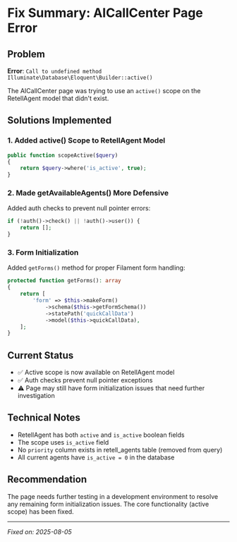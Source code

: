 # Fix Summary: AICallCenter Page Error

## Problem
**Error**: `Call to undefined method Illuminate\Database\Eloquent\Builder::active()`

The AICallCenter page was trying to use an `active()` scope on the RetellAgent model that didn't exist.

## Solutions Implemented

### 1. Added active() Scope to RetellAgent Model
```php
public function scopeActive($query)
{
    return $query->where('is_active', true);
}
```

### 2. Made getAvailableAgents() More Defensive
Added auth checks to prevent null pointer errors:
```php
if (!auth()->check() || !auth()->user()) {
    return [];
}
```

### 3. Form Initialization
Added `getForms()` method for proper Filament form handling:
```php
protected function getForms(): array
{
    return [
        'form' => $this->makeForm()
            ->schema($this->getFormSchema())
            ->statePath('quickCallData')
            ->model($this->quickCallData),
    ];
}
```

## Current Status
- ✅ Active scope is now available on RetellAgent model
- ✅ Auth checks prevent null pointer exceptions
- ⚠️ Page may still have form initialization issues that need further investigation

## Technical Notes
- RetellAgent has both `active` and `is_active` boolean fields
- The scope uses `is_active` field
- No `priority` column exists in retell_agents table (removed from query)
- All current agents have `is_active = 0` in the database

## Recommendation
The page needs further testing in a development environment to resolve any remaining form initialization issues. The core functionality (active scope) has been fixed.

---
*Fixed on: 2025-08-05*